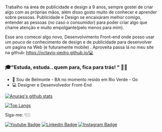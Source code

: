 Trabalho na área de publicidade e design a 9 anos, sempre gostei de criar algo com as próprias mãos, além disso gosto muito de conhecer e aprender sobre pessoas. Publicidade e Design se encaixaram melhor comigo, entender as pessoas (no caso o consumidor) para poder criar algo que chame atenção e muito empolgante(pelo menos para mim). 

Esse ano comecei algo novo, Desenvolvimento Front-end onde posso usar um pouco de conhecimento de design e de publicidade para desenvolver um pagina na Web (e futuramente mobile) . Aproveita passa lá no meu site na github: https://octavio-pedro.github.io/💻

### 🎓"Estuda, estuda.. quem para, fica para trás! " 🏃‍♂️

- 📍 Sou de Belmonte - BA no momento resido em Rio Verde - Go
- 💻 Designer e Desenvolvedor Front-End 

[![Anurag's github stats](https://github-readme-stats.vercel.app/api?Octavio-Pedro=anuraghazra&show_icons=true&theme=dracula) 
](https://github.com/Octavio-Pedro)
<br>

[![Top Langs](https://github-readme-stats.vercel.app/api/top-langs/?Octavio-Pedro=anuraghazra&layout=compact)](https://github.com/Octavio-Pedro)

Siga-me: 👇🏼

[![Youtube Badge](https://img.shields.io/badge/-Youtube-FF0000?style=flat-square&labelColor=FF0000&logo=youtube&logoColor=white&link=https://www.youtube.com/channel/UCRhKK6VrISnIWPJjYxBPKnA/videos)](https://www.youtube.com/channel/UCPxQIWqous2kQ_X9H-zaP7w) [![Linkedin Badge](https://img.shields.io/badge/-LinkedIn-blue?style=flat-square&logo=Linkedin&logoColor=white&link=https://www.linkedin.com/in/isadora-rodrigues-stangarlin-48402b141/)](https://www.linkedin.com/in/oct%C3%A1vio-pedro/) [![Instagram Badge](https://img.shields.io/badge/-Instagram-violet?style=flat-square&logo=Instagram&logoColor=white&link=https://www.instagram.com/papodedev/)](https://www.instagram.com/octaviopedro/) 
